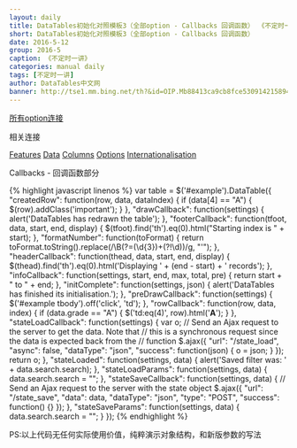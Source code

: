 ```yaml
---
layout: daily
title: DataTables初始化对照模板3（全部option - Callbacks 回调函数） 《不定时一讲》 DataTables中文网
short: DataTables初始化对照模板3（全部option - Callbacks 回调函数）
date: 2016-5-12
group: 2016-5
caption: 《不定时一讲》
categories: manual daily
tags: [不定时一讲]
author: DataTables中文网
banner: http://tse1.mm.bing.net/th?&id=OIP.Mb88413ca9cb8fce53091421589436f74o0&w=300&h=224&c=0&pid=1.9&rs=0&p=0
---
```

[所有option连接]({{site.wlan_url}}/reference/option/)

相关连接

[Features]({{site.wlan_url}}/manual/daily/2016/05/12/all-options-of-features.html)
[Data]({{site.wlan_url}}/manual/daily/2016/05/12/all-options-of-data.html)
[Columns]({{site.wlan_url}}/manual/daily/2016/05/12/all-options-of-columns.html)
[Options]({{site.wlan_url}}/manual/daily/2016/05/12/all-options-of-options.html)
[Internationalisation]({{site.wlan_url}}/manual/daily/2016/05/12/all-options-of-internationalisation.html)

Callbacks - 回调函数部分
<!--more-->

{% highlight javascript linenos %}
var table = $('#example').DataTable({
    "createdRow": function(row, data, dataIndex) {
        if (data[4] == "A") {
            $(row).addClass('important');
        }
    },
    "drawCallback": function(settings) {
        alert('DataTables has redrawn the table');
    },
    "footerCallback": function(tfoot, data, start, end, display) {
        $(tfoot).find('th').eq(0).html("Starting index is " + start);
    },
    "formatNumber": function(toFormat) {
        return toFormat.toString().replace(/\B(?=(\d{3})+(?!\d))/g, "'");
    },
    "headerCallback": function(thead, data, start, end, display) {
        $(thead).find('th').eq(0).html('Displaying ' + (end - start) + ' records');
    },
    "infoCallback": function(settings, start, end, max, total, pre) {
        return start + " to " + end;
    },
    "initComplete": function(settings, json) {
        alert('DataTables has finished its initialisation.');
    },
    "preDrawCallback": function(settings) {
        $('#example tbody').off('click', 'td');
    },
    "rowCallback": function(row, data, index) {
        if (data.grade == "A") {
            $('td:eq(4)', row).html('<b>A</b>');
        }
    },
    "stateLoadCallback": function(settings) {
        var o;
        // Send an Ajax request to the server to get the data. Note that
        // this is a synchronous request since the data is expected back from the
        // function
        $.ajax({
            "url": "/state_load",
            "async": false,
            "dataType": "json",
            "success": function(json) {
                o = json;
            }
        });
        return o;
    },
    "stateLoaded": function(settings, data) {
        alert('Saved filter was: ' + data.search.search);
    },
    "stateLoadParams": function(settings, data) {
        data.search.search = "";
    },
    "stateSaveCallback": function(settings, data) {
        // Send an Ajax request to the server with the state object
        $.ajax({
            "url": "/state_save",
            "data": data,
            "dataType": "json",
            "type": "POST",
            "success": function() {}
        });
    },
    "stateSaveParams": function(settings, data) {
        data.search.search = "";
    }
});
{% endhighlight %}

PS:以上代码无任何实际使用价值，纯粹演示对象结构，和新版参数的写法